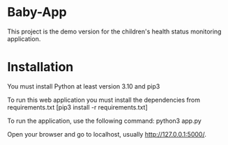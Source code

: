 # Baby-App
This project is the demo version for the children's health status monitoring application.

# Installation
You must install Python at least version 3.10 and pip3

To run this web application you must install the dependencies from requirements.txt
[pip3 install -r requirements.txt]

To run the application, use the following command:
python3 app.py

Open your browser and go to localhost, usually http://127.0.0.1:5000/.
